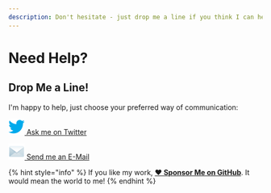 ```yaml
---
description: Don't hesitate - just drop me a line if you think I can help!
---
```


# Need Help?

## Drop Me a Line!

I'm happy to help, just choose your preferred way of communication:

[![](.gitbook/assets/twitter-32px.png) Ask me on Twitter](https://ctt.ac/Ef03H)

[![](.gitbook/assets/mail.png) Send me an E-Mail](mailto:contact@marco.betschart.name?subject=Can%20you%20help%3F&body=Hi%20Marco,%0D%0A%0D%0AHow%20do%20you%20...%3F)

{% hint style="info" %}
If you like my work, [**❤️ Sponsor Me on GitHub**](https://github.com/sponsors/marbetschar). It would mean the world to me!
{% endhint %}

